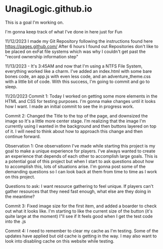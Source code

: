 # UnagiLogic.github.io
This is a goal I'm working on.

I'm gonna keep track of what I've done in here just for Fun

11/12/2023
I made my Git Repository following the instructions found here https://pages.github.com/
After 6 hours I found out Repositories don't like to be placed on exFat file systems
which was why I couldn't get past the "record ownership information step"

11/13/2023 - It's 3:45AM and now that I'm using a NTFS File System, everything worked like a charm. I've added an index.html with some bare bones code, an app.js with even less code, and an adventure_theme.css with a little bit of code. With this success, I'm going to commit and go to sleep.

11/20/2023
Commit 1: Today I worked on getting some more elements in the HTML and CSS for testing purposes. I'm gonna make changes until it looks how I want. I made an initial commit to see the in progress work. 

Commit 2: Changed the Title to the top of the page, and downsized the image so It's a little more center stage. I'm realizing that the image I'm currently using I wanted in the background and then buttons layered on top of it. I will need to think about how to approach this change and then continue forward.

Observation 1: One observationn I've made while starting this project is my goal to make a unique experience for players. I've always wanted to create an experience that depends of each other to accomplish large goals. This is a potential goal of this project but when I start to ask questions about how to accomplish this, lots of situations arise. I'm gonna post some of the demanding questions so I can look back at them from time to time as I work on this project.

Questions to ask:
I want resource gathering to feel unique. If players can't gather resources that they need fast enough, what else are they doing in the meantime?

Commit 3: Fixed image size for the first item, and added a boarder to check out what it looks like. I'm starting to like the current size of the button (it's quite large at the moment) I"ll see if It feels good when I get the test code into the .js

Commit 4: I need to remember to clear my cache as I'm testing. Some of the updates have applied but old cache is getting in the way. I may also want to look into disabling cache on this website while testing.

